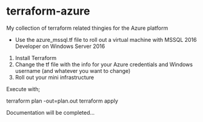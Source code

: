 # terraform-azure
My collection of terraform related thingies for the Azure platform

- Use the azure_mssql.tf file to roll out a virtual machine with MSSQL 2016 Developer on Windows Server 2016

1. Install Terraform
2. Change the tf file with the info for your Azure credentials and Windows username (and whatever you want to change)
3. Roll out your mini infrastructure

Execute with;

terraform plan -out=plan.out
terraform apply


Documentation will be completed...
